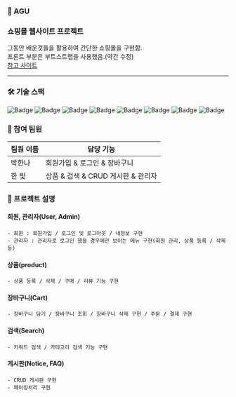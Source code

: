 ### 🌼 AGU
### 쇼핑몰 웹사이트 프로젝트

그동안 배운것들을 활용하여 간단한 쇼핑몰을 구현함.
<br>프론트 부분은 부트스트랩을 사용했음.(약간 수정)
<br>[참고 사이트](https://startbootstrap.com/template/shop-homepage) 

---

### 🛠 기술 스택
![Badge](https://img.shields.io/badge/Java-007396?style=flat&logo=Java&logoColor=white) ![Badge](https://img.shields.io/badge/Spring-6DB33F?style=flat&logo=Spring&logoColor=white) ![Badge](https://img.shields.io/badge/MySQL-4479A1?style=flat&logo=MariaDB&logoColor=white)
![Badge](https://img.shields.io/badge/Bootstrap-563D7C?style=flat&logo=Bootstrap&logoColor=white) ![Badge](https://img.shields.io/badge/HTML-E34F26?style=flat&logo=HTML5&logoColor=white) ![Badge](https://img.shields.io/badge/CSS-1572B6?style=flat&logo=CSS3&logoColor=white) ![Badge](https://img.shields.io/badge/JavaScript-F7DF1E?style=flat&logo=JavaScript&logoColor=white) ![Badge](https://img.shields.io/badge/jQuery-0769AD?style=flat&logo=jQuery&logoColor=white)

### 👥 참여 팀원
| 팀원 이름 | 담당 기능 |
| --- | --- |
| 박한나 | 회원가입 & 로그인 & 장바구니 |
| 한 빛 | 상품 & 검색 & CRUD 게시판 & 관리자 |

### 📝 프로젝트 설명
 
 ####  회원, 관리자(User, Admin)
    - 회원 : 회원가입 / 로그인 및 로그아웃 / 내정보 구현
    - 관리자 : 관리자로 로그인 했을 경우에만 보이는 메뉴 구현(회원 관리, 상품 등록 / 삭제 등)

 #### 상품(product)
    - 상품 등록 / 삭제 / 구매 / 리뷰 기능 구현

 ####  장바구니(Cart)
    - 장바구니 담기 / 장바구니 조회 / 장바구니 삭제 구현 / 주문 / 결제 구현
    
 #### 검색(Search)
    - 키워드 검색 / 카테고리 검색 기능 구현
    
 ####  게시판(Notice, FAQ)
    - CRUD 게시판 구현
    - 페이징처리 구현
